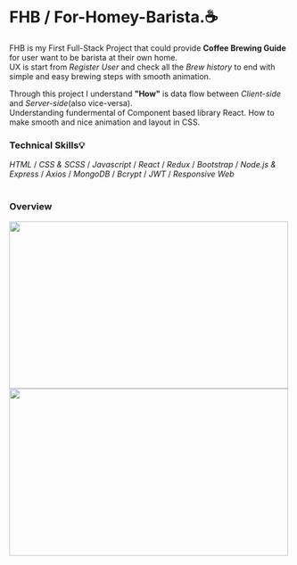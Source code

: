 # FHB / For-Homey-Barista.☕

FHB is my First Full-Stack Project that could provide **Coffee Brewing Guide** for user want to be barista at their own home.</br>
UX is start from _Register User_ and check all the _Brew history_ to end with simple and easy brewing steps with smooth animation.</br>

Through this project I understand **"How"** is data flow between _Client-side_ and _Server-side_(also vice-versa).</br>
Understanding fundermental of Component based library React. How to make smooth and nice animation and layout in CSS.</br>

### Technical Skills💡

_HTML_ / _CSS & SCSS_ / _Javascript_ / _React_ / _Redux_ / _Bootstrap_ / _Node.js & Express_ / _Axios_ / _MongoDB_ / _Bcrypt_ / _JWT_ / _Responsive Web_
</br>
</br>

### Overview

<img src="https://github.com/clasod2736/FHB-front/assets/109887795/5dfb91be-7f90-447b-a4c9-b2972e95f3ac" width="500" height="300"/>
<img src="https://github.com/clasod2736/FHB-front/assets/109887795/a1d98019-5dc3-4f54-8b36-bffacd084db4" width="500" height="300"/>
